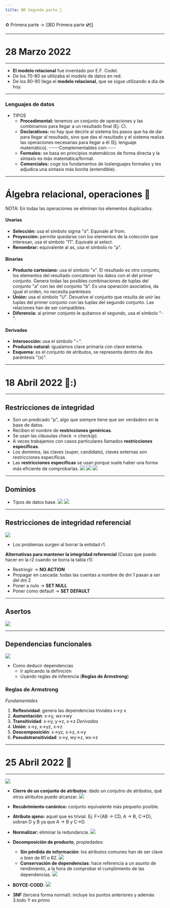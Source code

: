 ```yaml
---
title: BD Segunda parte 📀
---
```

♻️ Primera parte -> [[BD Primera parte 💿]]

---
# 28 Marzo 2022
---
- **El modelo relacional** fue inventado por E.F. Codel.
- De los 70-80 se utilizaba el modelo de datos en red.
- De los 80-90 llega el **modelo relacional**, que se sigue utilizando a día de hoy.

---
### Lenguajes de datos
 - TIPOS
	- **Procedimental:** tenemos un conjunto de operaciones y las combinamos para llegar a un resultado final (Ej: C).
	- **Declarativos:** no hay que decirle al sistema los pasos que ha de dar para llegar al resultado, sino que das el resultado y el sistema realiza las operaciones necesarias para llegar a él (Ej: lenguaje matemático).
	-----Complementables con-----
	- **Formales:** se basa en principios matemáticos de forma directa y la sintaxis es más matemática/formal.
	- **Comerciales:** coge los fundamentos de loslenguajes formales y les adjudica una sintaxis más bonita (entendible).
---
# Álgebra relacional, operaciones 🎨
NOTA: En todas las operaciones se eliminan los elementos duplicados.
#### Unarias
- **Selección:** usa el símbolo sigma "σ". Equivale al from.
- **Proyección:** permite quedarse con los elementos de la colección que interesan, usa el símbolo "П". Equivale al select.
- **Renombrar:** equivalente al as, usa el símbolo  ro "ρ".
#### Binarias
- **Producto cartesiano:** usa el símbolo "x". El resultado es otro conjunto, los elementos del resultado concatenan los datos con el del primer conjunto. Genera todas las posibles combinaciones de tuplas del conjunto "a" con las del conjunto "b". Es una operación asociativa, da igual el orden, no necesita paréntesis
- **Unión:** usa el símbolo "U". Devuelve el conjunto que resulta de unir las tuplas del primer conjunto con las tuplas del segundo conjunto. Las relaciones han de ser compatibles.
- **Diferencia:** al primer conjunto le quitamos el segundo, usa el símbolo "-".
#### Derivadas
- **Intersección:** usa el símbolo "∩".
- **Producto natural:** igualamos clave primaria con clave externa.
- **Esquema:** es el conjunto de atributos, se representa dentro de dos paréntesis "(x)".
---
# 18 Abril 2022 📍:)
---
## Restricciones de integridad
- Son un predicado "p", algo que siempre tiene que ser verdadero en la base de datos.
- Reciben el nombre de **restricciones genéricas**.
- Se usan las cláusulas check -> check(p).
- A veces trabajamos con casos particulares llamados **restricciones específicas**.
- Los dominios, las claves (super, candidato), claves externas son restricciones específicas. 
- Las **restricciones específicas** se usan porque suele haber una forma más eficiente de comprobarlas.
![](./img/especificas.png||600)
![](./img/restricciones1.png||500)
![](./img/restricciones%202.png||500)

---
## Dominios
- Tipos de datos base.
![](./img/dominios%201.png||500)
![](./img/dominios%202.png||500)

---
## Restricciones de integridad referencial
![](./img/referencial.png||500)
- Los problemas surgen al borrar la entidad r1.

**Alternativas para mantener la integridad referencial** (Cosas que puedo hacer en la r2 cuando se borra la tabla r1):
- Restringir -> **NO ACTION**
- Propagar en cascada: todas las cuentas a nombre de dni 1 pasan a ser del dni 2
- Poner a nulo -> **SET NULL**
- Poner como default -> **SET DEFAULT**
---
## Asertos
![](./img/2%20CURSO/BD/img/asertos.png||500)

---
## Dependencias funcionales
![](./img/funcionales.png||500)
- Como deducir dependencias
	- Ir aplicando la definición
	- Usando reglas de inferencia (**Reglas de Armstrong**)

### Reglas de Armstrong
*Fundamentales*
1. **Reflexividad**: genera las dependencias triviales x->y x 
2. **Aumentación**: x->y, wx->wy
3. **Transitividad**: x->y, y->z, x->z
*Derivadas*
4. **Unión**: x->y, x->yz, x->z
5. **Descomposición**: x->yz, x->z, x->y
6. **Pseudotransitividad**: x->y, wy->z, wx->z
---
# 25 Abril 2022 🍓
---
![](./img/cierre.png||600)
- **Cierre de un conjunto de atributos**: dado un conjutno de atributos, qué otros atributos puedo alcanzar.
![](./img/mas%20cierre.png||500)

- **Recubrimiento canónico:** conjunto equivalente más pequeño posible.
- **Atributo ajeno:** aquel que es trivial. Ej: F={AB -> CD, A -> B, C->D}, sobran D y B ya que A -> B y C->D.
- **Normalizar:** eliminar la redundancia.
![](./img/normalizacion.png||500)
- **Decomposición de producto**, propiedades:
	- **Sin pérdida de información**: los atributos comunes han de ser clave o bien de R1 o R2.
	![](./img/spdi.png||500)
	- **Conservación de dependencias**: hace referencia a un asunto de rendimiento, a la hora de comprobar el cumplimiento de las dependencias.
	![](./img/dpen.png||500)
- **BOYCE-CODD**:
![](./img/boyce.png||500)
- **3NF** (tercera forma normal): incluye los puntos anteriores y además 
	3.todo Y es primo